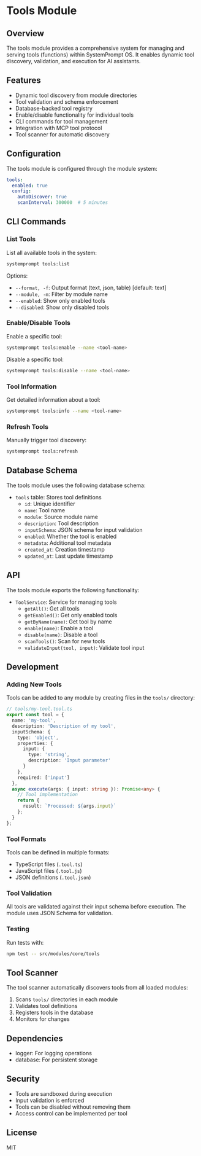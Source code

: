 # Tools Module

## Overview

The tools module provides a comprehensive system for managing and serving tools (functions) within SystemPrompt OS. It enables dynamic tool discovery, validation, and execution for AI assistants.

## Features

- Dynamic tool discovery from module directories
- Tool validation and schema enforcement
- Database-backed tool registry
- Enable/disable functionality for individual tools
- CLI commands for tool management
- Integration with MCP tool protocol
- Tool scanner for automatic discovery

## Configuration

The tools module is configured through the module system:

```yaml
tools:
  enabled: true
  config:
    autoDiscover: true
    scanInterval: 300000  # 5 minutes
```

## CLI Commands

### List Tools

List all available tools in the system:

```bash
systemprompt tools:list
```

Options:
- `--format, -f`: Output format (text, json, table) [default: text]
- `--module, -m`: Filter by module name
- `--enabled`: Show only enabled tools
- `--disabled`: Show only disabled tools

### Enable/Disable Tools

Enable a specific tool:

```bash
systemprompt tools:enable --name <tool-name>
```

Disable a specific tool:

```bash
systemprompt tools:disable --name <tool-name>
```

### Tool Information

Get detailed information about a tool:

```bash
systemprompt tools:info --name <tool-name>
```

### Refresh Tools

Manually trigger tool discovery:

```bash
systemprompt tools:refresh
```

## Database Schema

The tools module uses the following database schema:

- `tools` table: Stores tool definitions
  - `id`: Unique identifier
  - `name`: Tool name
  - `module`: Source module name
  - `description`: Tool description
  - `inputSchema`: JSON schema for input validation
  - `enabled`: Whether the tool is enabled
  - `metadata`: Additional tool metadata
  - `created_at`: Creation timestamp
  - `updated_at`: Last update timestamp

## API

The tools module exports the following functionality:

- `ToolService`: Service for managing tools
  - `getAll()`: Get all tools
  - `getEnabled()`: Get only enabled tools
  - `getByName(name)`: Get tool by name
  - `enable(name)`: Enable a tool
  - `disable(name)`: Disable a tool
  - `scanTools()`: Scan for new tools
  - `validateInput(tool, input)`: Validate tool input

## Development

### Adding New Tools

Tools can be added to any module by creating files in the `tools/` directory:

```typescript
// tools/my-tool.tool.ts
export const tool = {
  name: 'my-tool',
  description: 'Description of my tool',
  inputSchema: {
    type: 'object',
    properties: {
      input: {
        type: 'string',
        description: 'Input parameter'
      }
    },
    required: ['input']
  },
  async execute(args: { input: string }): Promise<any> {
    // Tool implementation
    return {
      result: `Processed: ${args.input}`
    };
  }
};
```

### Tool Formats

Tools can be defined in multiple formats:
- TypeScript files (`.tool.ts`)
- JavaScript files (`.tool.js`)
- JSON definitions (`.tool.json`)

### Tool Validation

All tools are validated against their input schema before execution. The module uses JSON Schema for validation.

### Testing

Run tests with:

```bash
npm test -- src/modules/core/tools
```

## Tool Scanner

The tool scanner automatically discovers tools from all loaded modules:

1. Scans `tools/` directories in each module
2. Validates tool definitions
3. Registers tools in the database
4. Monitors for changes

## Dependencies

- logger: For logging operations
- database: For persistent storage

## Security

- Tools are sandboxed during execution
- Input validation is enforced
- Tools can be disabled without removing them
- Access control can be implemented per tool

## License

MIT